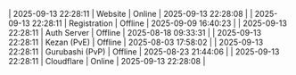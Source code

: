 | 2025-09-13 22:28:11 | Website | Online | 2025-09-13 22:28:08 |
| 2025-09-13 22:28:11 | Registration | Offline | 2025-09-09 16:40:23 |
| 2025-09-13 22:28:11 | Auth Server | Offline | 2025-08-18 09:33:31 |
| 2025-09-13 22:28:11 | Kezan (PvE) | Offline | 2025-08-03 17:58:02 |
| 2025-09-13 22:28:11 | Gurubashi (PvP) | Offline | 2025-08-23 21:44:06 |
| 2025-09-13 22:28:11 | Cloudflare | Online | 2025-09-13 22:28:08 |
